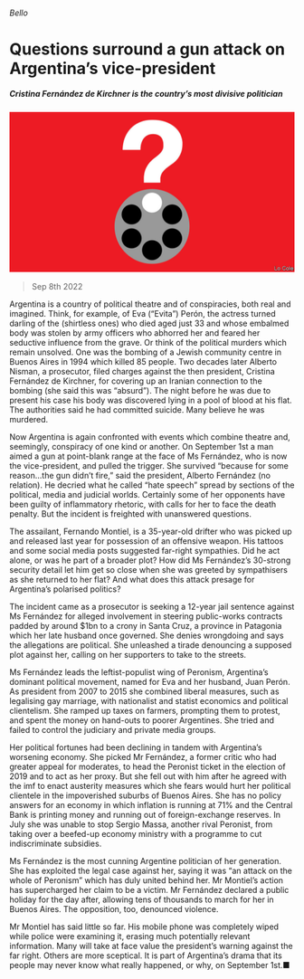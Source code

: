 ###### Bello

# Questions surround a gun attack on Argentina’s vice-president 

##### Cristina Fernández de Kirchner is the country’s most divisive politician 

![image](images/20220910_AMD002.jpg) 

> Sep 8th 2022 

Argentina is a country of political theatre and of conspiracies, both real and imagined. Think, for example, of Eva (“Evita”) Perón, the actress turned darling of the  (shirtless ones) who died aged just 33 and whose embalmed body was stolen by army officers who abhorred her and feared her seductive influence from the grave. Or think of the political murders which remain unsolved. One was the bombing of a Jewish community centre in Buenos Aires in 1994 which killed 85 people. Two decades later Alberto Nisman, a prosecutor, filed charges against the then president, Cristina Fernández de Kirchner, for covering up an Iranian connection to the bombing (she said this was “absurd”). The night before he was due to present his case his body was discovered lying in a pool of blood at his flat. The authorities said he had committed suicide. Many believe he was murdered.

Now Argentina is again confronted with events which combine theatre and, seemingly, conspiracy of one kind or another. On September 1st a man aimed a gun at point-blank range at the face of Ms Fernández, who is now the vice-president, and pulled the trigger. She survived “because for some reason…the gun didn’t fire,” said the president, Alberto Fernández (no relation). He decried what he called “hate speech” spread by sections of the political, media and judicial worlds. Certainly some of her opponents have been guilty of inflammatory rhetoric, with calls for her to face the death penalty. But the incident is freighted with unanswered questions.

The assailant, Fernando Montiel, is a 35-year-old drifter who was picked up and released last year for possession of an offensive weapon. His tattoos and some social media posts suggested far-right sympathies. Did he act alone, or was he part of a broader plot? How did Ms Fernández’s 30-strong security detail let him get so close when she was greeted by sympathisers as she returned to her flat? And what does this attack presage for Argentina’s polarised politics? 

The incident came as a prosecutor is seeking a 12-year jail sentence against Ms Fernández for alleged involvement in steering public-works contracts padded by around $1bn to a crony in Santa Cruz, a province in Patagonia which her late husband once governed. She denies wrongdoing and says the allegations are political. She unleashed a tirade denouncing a supposed plot against her, calling on her supporters to take to the streets.

Ms Fernández leads the leftist-populist wing of Peronism, Argentina’s dominant political movement, named for Eva and her husband, Juan Perón. As president from 2007 to 2015 she combined liberal measures, such as legalising gay marriage, with nationalist and statist economics and political clientelism. She ramped up taxes on farmers, prompting them to protest, and spent the money on hand-outs to poorer Argentines. She tried and failed to control the judiciary and private media groups. 

Her political fortunes had been declining in tandem with Argentina’s worsening economy. She picked Mr Fernández, a former critic who had greater appeal for moderates, to head the Peronist ticket in the election of 2019 and to act as her proxy. But she fell out with him after he agreed with the imf to enact austerity measures which she fears would hurt her political clientele in the impoverished suburbs of Buenos Aires. She has no policy answers for an economy in which inflation is running at 71% and the Central Bank is printing money and running out of foreign-exchange reserves. In July she was unable to stop Sergio Massa, another rival Peronist, from taking over a beefed-up economy ministry with a programme to cut indiscriminate subsidies. 

Ms Fernández is the most cunning Argentine politician of her generation. She has exploited the legal case against her, saying it was “an attack on the whole of Peronism” which has duly united behind her. Mr Montiel’s action has supercharged her claim to be a victim. Mr Fernández declared a public holiday for the day after, allowing tens of thousands to march for her in Buenos Aires. The opposition, too, denounced violence.

Mr Montiel has said little so far. His mobile phone was completely wiped while police were examining it, erasing much potentially relevant information. Many will take at face value the president’s warning against the far right. Others are more sceptical. It is part of Argentina’s drama that its people may never know what really happened, or why, on September 1st.■



 


